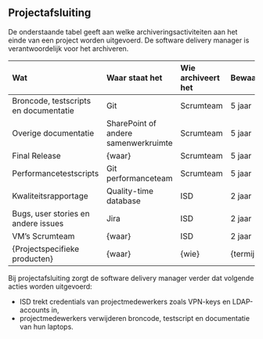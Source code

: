 ## Projectafsluiting

De onderstaande tabel geeft aan welke archiveringsactiviteiten aan het einde van een project worden uitgevoerd. De software delivery manager is verantwoordelijk voor het archiveren.

| Wat                                   | Waar staat het                       | Wie archiveert het   | Bewaartermijn |
|:--------------------------------------|:-------------------------------------|:---------------------|:--------------|
| Broncode, testscripts en documentatie | Git                                  | Scrumteam            | 5 jaar        |
| Overige documentatie                  | SharePoint of andere samenwerkruimte | Scrumteam            | 5 jaar        |
| Final Release                         | {waar}                               | Scrumteam            | 5 jaar        |
| Performancetestscripts                | Git performanceteam                  | Scrumteam            | 5 jaar        |
| Kwaliteitsrapportage                  | Quality-time database                | ISD                  | 2 jaar        |
| Bugs, user stories en andere issues   | Jira                                 | ISD                  | 2 jaar        |
| VM’s Scrumteam                        | {waar}                               | ISD                  | 2 jaar        |
| {Projectspecifieke producten}         | {waar}                               | {wie}                | {termijn}     |

Bij projectafsluiting zorgt de software delivery manager verder dat volgende acties worden uitgevoerd:

* ISD trekt credentials van projectmedewerkers zoals VPN-keys en LDAP-accounts in,
* projectmedewerkers verwijderen broncode, testscript en documentatie van hun laptops.
